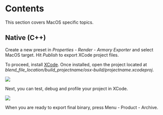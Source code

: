 # Contents

This section covers MacOS specific topics.

## Native (C++)

Create a new preset in *Properties - Render - Armory Exporter* and select MacOS target. Hit *Publish* to export XCode project files.

To proceed, install [XCode](https://developer.apple.com/xcode/). Once installed, open the project located at *blend_file_location/build_projectname/osx-build/projectname.xcodeproj*.

![](img/macos/1.jpg)

Next, you can test, debug and profile your project in XCode.

![](img/macos/2.jpg)

When you are ready to export final binary, press Menu - Product - Archive.
